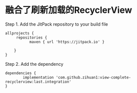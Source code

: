# 融合了刷新加载的RecyclerView

Step 1. Add the JitPack repository to your build file

    allprojects {
     	 repositories {
		       maven { url 'https://jitpack.io' }
		       
	 	}
    }
  
Step 2. Add the dependency

    dependencies {
	        implementation 'com.github.zihuan1:view-complete-recyclerview:last.integration'
	}
